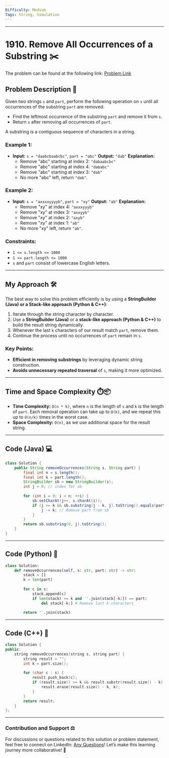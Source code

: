```yaml
---
Difficulty: Medium  
Tags: String, Simulation 
---
```

---


# 1910. Remove All Occurrences of a Substring ✂️

The problem can be found at the following link: [Problem Link](https://leetcode.com/problems/remove-all-occurrences-of-a-substring/)

## Problem Description 📜

Given two strings `s` and `part`, perform the following operation on `s` until all occurrences of the substring `part` are removed:

- Find the leftmost occurrence of the substring `part` and remove it from `s`.
- Return `s` after removing all occurrences of `part`.

A substring is a contiguous sequence of characters in a string.

### Example 1:

- **Input:** `s = "daabcbaabcbc"`, `part = "abc"`
  **Output:** `"dab"`
  **Explanation:**  
  - Remove "abc" starting at index 2: `"dabaabcbc"`
  - Remove "abc" starting at index 4: `"dababc"`
  - Remove "abc" starting at index 3: `"dab"`
  - No more "abc" left, return `"dab"`.

### Example 2:

- **Input:** `s = "axxxxyyyyb"`, `part = "xy"`
  **Output:** `"ab"`
  **Explanation:**  
  - Remove "xy" at index 4: `"axxxyyyb"`
  - Remove "xy" at index 3: `"axxyyb"`
  - Remove "xy" at index 2: `"axyb"`
  - Remove "xy" at index 1: `"ab"`
  - No more "xy" left, return `"ab"`.

### Constraints:
- `1 <= s.length <= 1000`
- `1 <= part.length <= 1000`
- `s` and `part` consist of lowercase English letters.

---

## My Approach 🛠️

The best way to solve this problem efficiently is by using a **StringBuilder (Java) or a Stack-like approach (Python & C++)**:

1. Iterate through the string character by character.
2. Use a **StringBuilder (Java)** or a **stack-like approach (Python & C++)** to build the result string dynamically.
3. Whenever the last `k` characters of our result match `part`, remove them.
4. Continue the process until no occurrences of `part` remain in `s`.

### Key Points:
- **Efficient in removing substrings** by leveraging dynamic string construction.
- **Avoids unnecessary repeated traversal** of `s`, making it more optimized.

---

## Time and Space Complexity ⏱️📦

- **Time Complexity:** `O(n * k)`, where `n` is the length of `s` and `k` is the length of `part`. Each removal operation can take up to `O(k)`, and we repeat this up to `O(n/k)` times in the worst case.
- **Space Complexity:** `O(n)`, as we use additional space for the result string.

---

## Code (Java) 💻

```java
class Solution {
    public String removeOccurrences(String s, String part) {
        final int n = s.length();
        final int k = part.length();
        StringBuilder sb = new StringBuilder(s);
        int j = 0; // index for sb
        
        for (int i = 0; i < n; ++i) {
            sb.setCharAt(j++, s.charAt(i));
            if (j >= k && sb.substring(j - k, j).toString().equals(part)) {
                j -= k; // Remove part from sb
            }
        }
        return sb.substring(0, j).toString(); 
    }
}
```

---

## Code (Python) 🐍

```python
class Solution:
    def removeOccurrences(self, s: str, part: str) -> str:
        stack = []
        k = len(part)
        
        for c in s:
            stack.append(c)
            if len(stack) >= k and ''.join(stack[-k:]) == part:
                del stack[-k:] # Remove last k characters
        
        return ''.join(stack)
```

---

## Code (C++) 🔩

```cpp
class Solution {
public:
    string removeOccurrences(string s, string part) {
        string result = "";
        int k = part.size();
        
        for (char c : s) {
            result.push_back(c);
            if (result.size() >= k && result.substr(result.size() - k) == part) {
                result.erase(result.size() - k, k);
            }
        }
        return result;
    }
};
```

---

### Contribution and Support ⚖️
For discussions or questions related to this solution or problem statement, feel free to connect on LinkedIn: [Any Questions](https://www.linkedin.com/in/soham--deshmukh)! Let’s make this learning journey more collaborative! 🌟
